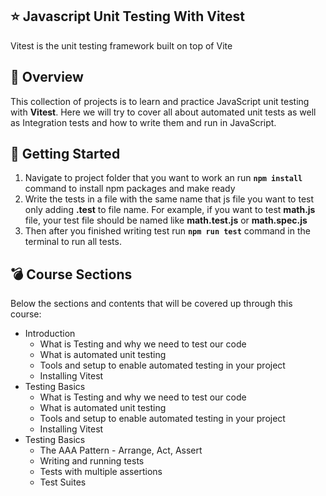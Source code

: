 :star: Javascript Unit Testing With Vitest
-
Vitest is the unit testing framework built on top of Vite

:eyes: Overview
-
This collection of projects is to learn and practice JavaScript unit testing with **Vitest**. 
Here we will try to cover all about automated unit tests as well as Integration tests and how to write them and run in JavaScript. 

:gun: Getting Started
-
 1. Navigate to project folder that you want to work an run **`npm install`** command to install npm packages and make ready
 2. Write the tests in a file with the same name that js file you want to test only adding **.test** to file name. For example, if you want to test **math.js** file, your test file should be named like **math.test.js** or **math.spec.js**
 3. Then after you finished writing test run **`npm run test`** command in the terminal to run all tests.
 

  :bomb:  Course Sections
-
Below the sections and contents that will be covered up through this course:

- Introduction
	- What is Testing and why we need to test our code
	- What is automated unit testing
	- Tools and setup to enable automated testing in your project
	- Installing Vitest
- Testing Basics
	- What is Testing and why we need to test our code
	- What is automated unit testing
	- Tools and setup to enable automated testing in your project
	- Installing Vitest
- Testing Basics
	- The AAA Pattern - Arrange, Act, Assert
	- Writing and running tests
	- Tests with multiple assertions
	- Test Suites



